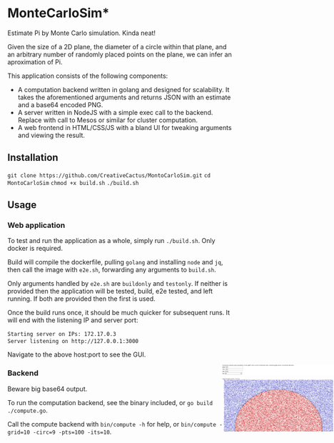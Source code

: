 # MonteCarloSim*

Estimate Pi by Monte Carlo simulation. Kinda neat!

Given the size of a 2D plane, the diameter of a circle within that plane, 
and an arbitrary number of randomly placed points on the plane, we can infer an aproximation of Pi.

This application consists of the following components:

- A computation backend written in golang and designed for scalability.
    It takes the aforementioned arguments and returns JSON with an estimate and a base64 encoded PNG.
- A server written in NodeJS with a simple exec call to the backend.
    Replace with call to Mesos or similar for cluster computation.
- A web frontend in HTML/CSS/JS with a bland UI for tweaking arguments and viewing the result.

## Installation

`git clone https://github.com/CreativeCactus/MontoCarloSim.git`
`cd MontoCarloSim`
`chmod +x build.sh`
`./build.sh`

## Usage

### Web application

To test and run the application as a whole, simply run `./build.sh`. Only docker is required.

Build will compile the dockerfile, pulling `golang` and installing `node` and `jq`,
then call the image with `e2e.sh`, forwarding any arguments to `build.sh`.

Only arguments handled by `e2e.sh` are `buildonly` and `testonly`.
If neither is provided then the application will be tested, build, e2e tested, and left running.
If both are provided then the first is used.

Once the build runs once, it should be much quicker for subsequent runs. It will end with the listening IP and server port:


```
Starting server on IPs: 172.17.0.3
Server listening on http://127.0.0.1:3000
```

Navigate to the above host:port to see the GUI.

<img src="https://raw.githubusercontent.com/CreativeCactus/MontoCarloSim/master/web/src/gui.png" alt="gui" style="height:150px; width:250px; right: 0px; position:absolute;"></img>

### Backend

Beware big base64 output.

To run the computation backend, see the binary included, or `go build ./compute.go`.

Call the compute backend with `bin/compute -h` for help, or `bin/compute -grid=10 -circ=9 -pts=100 -its=10`.

